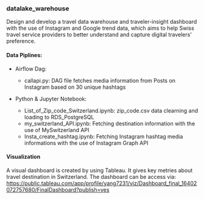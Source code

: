 ### datalake_warehouse
Design and develop a travel data warehouse and traveler-insight dashboard with the use of Instagram and Google trend data, which aims to help Swiss travel service providers to better understand and capture digital travelers’ preference.

#### Data Piplines:

- Airflow Dag:
  - callapi.py: DAG file fetches media information from Posts on Instagram based on 30 unique hashtags

- Python & Jupyter Notebook:
  - List_of_Zip_code_Switzerland.ipynb: zip_code.csv data clearning and loading to RDS_PostgreSQL
  - my_switzerland_API.ipynb: Fetching destination information with the use of MySwitzerland API
  - Insta_create_hashtag.ipynb: Fetching Instagram hashtag media informations with the use of Instagram Graph API

#### Visualization
A visual dashboard is created by using Tableau. It gives key metries about travel destination in Switzerland. The dashboard can be access via: https://public.tableau.com/app/profile/yang7231/viz/Dashboard_final_16402072757680/FinalDashboard?publish=yes
